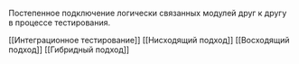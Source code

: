 Постепенное подключение логически связанных модулей друг к другу в процессе тестирования.

[[Интеграционное тестирование]]
[[Нисходящий подход]]
[[Восходящий подход]]
[[Гибридный подход]]